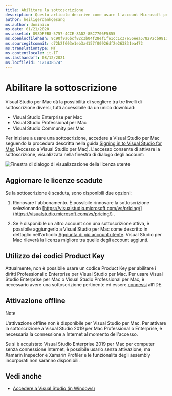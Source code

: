 ```yaml
---
title: Abilitare la sottoscrizione
description: Questo articolo descrive come usare l'account Microsoft per abilitare la sottoscrizione e sbloccare le funzionalità di Visual Studio per Mac
author: heiligerdankgesang
ms.author: dominicn
ms.date: 01/21/2020
ms.assetid: 898DFEB8-5757-4CCE-8AD2-8BC7706F5855
ms.openlocfilehash: 9c90f9a6bcf82c3b04f28ef1fe1cc1c37e56eea578272cb98112bb9a6540a87c
ms.sourcegitcommit: c72b2f603e1eb3a4157f00926df2e263831ea472
ms.translationtype: MT
ms.contentlocale: it-IT
ms.lasthandoff: 08/12/2021
ms.locfileid: "121438574"
---
```

# <a name="enable-subscription"></a>Abilitare la sottoscrizione

Visual Studio per Mac dà la possibilità di scegliere tra tre livelli di sottoscrizione diversi, tutti accessibile da un unico download:

* Visual Studio Enterprise per Mac
* Visual Studio Professional per Mac
* Visual Studio Community per Mac

Per iniziare a usare una sottoscrizione, accedere a Visual Studio per Mac seguendo la procedura descritta nella guida [Signing in to Visual Studio for Mac](signing-in.md) (Accesso a Visual Studio per Mac). L'accesso consente di attivare la sottoscrizione, visualizzata nella finestra di dialogo degli account:

![Finestra di dialogo di visualizzazione della licenza utente](media/user-accounts-login.png)

## <a name="update-expired-licenses"></a>Aggiornare le licenze scadute

Se la sottoscrizione è scaduta, sono disponibili due opzioni:

1. Rinnovare l'abbonamento. È possibile rinnovare la sottoscrizione selezionando [https://visualstudio.microsoft.com/vs/pricing/](https://visualstudio.microsoft.com/vs/pricing/) .

2. Se è disponibile un altro account con una sottoscrizione attiva, è possibile aggiungerlo a Visual Studio per Mac come descritto in dettaglio nell'articolo [Aggiunta di più account utente](signing-in.md). Visual Studio per Mac rileverà la licenza migliore tra quelle degli account aggiunti.

## <a name="product-key-usage"></a>Utilizzo dei codici Product Key

Attualmente, non è possibile usare un codice Product Key per abilitare i diritti Professional o Enterprise per Visual Studio per Mac. Per usare Visual Studio Enterprise per Mac o Visual Studio Professional per Mac, è [](https://visualstudio.microsoft.com/subscriptions/) necessario avere una sottoscrizione pertinente ed essere [connessi](signing-in.md) all'IDE.

## <a name="offline-activation"></a>Attivazione offline

> [!NOTE]
> L'attivazione offline non è disponibile per Visual Studio per Mac.
> Per attivare la sottoscrizione a Visual Studio 2019 per Mac Professional o Enterprise, è necessaria la connessione a Internet al momento dell'accesso.

Se si è acquistato Visual Studio Enterprise 2019 per Mac per computer senza connessione Internet, è possibile usarlo senza attivazione, ma Xamarin Inspector e Xamarin Profiler e le funzionalità degli assembly incorporati non saranno disponibili.

## <a name="see-also"></a>Vedi anche

- [Accedere a Visual Studio (in Windows)](/visualstudio/ide/signing-in-to-visual-studio)